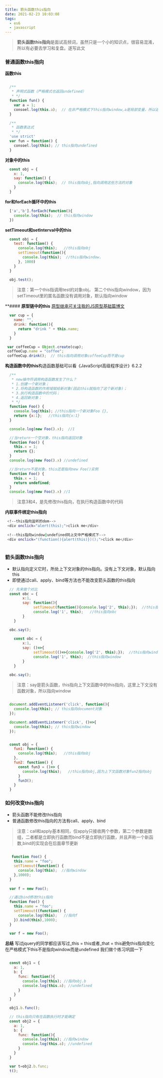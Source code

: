 ```yaml
---
title: 箭头函数this指向
date: 2021-02-23 10:03:08
tags:
  - es6
  - javascript
---
```


> **箭头函数this指向**是面试高频词，虽然只是一个小的知识点，很容易混淆，所以有必要去学习和复盘。遂写此文

### 普通函数this指向

**函数this**
``` javascript

  /**
   * 声明式函数（严格模式也返回undefined）
   * */
  function fun() {
    var a = 1;
    consoel.log(this.a);  // 在非严格模式下this指向window,a是局部变量，所以返回undefined
  }

  /**
   * 函数表达式
   * */
  'use strict'
  var fun = function() {
    consoel.log(this); // this指向undefined
  }

```
**对象中的this**
``` javascript
  const obj = {
    x: 1,
    say: function() {
      console.log(this);  // this指向obj,指向调用这些方法的对象
    }
  }
```
**for和forEach循环中的this**
``` javascript
  ['a','b'].forEach(function(){
    console.log(this);  // this指向window
  })
```
**setTimeout和setInterval中的this**
``` javascript
  const obj = {
    test: function() {
      console.log(this);   //this指向obj
      setTimeout(function(){
        console.log(this);  //this指向window，
      }, 1000)
    }
  }
  
  obj.test();
```
> 注意：第一个this指调用test的对象obj， 第二个this指向window，因为setTimeout里的匿名函数没有调用对象，默认指向window

**#### **原型链中的this** [原型继承可关注我的JS原型基础篇博文](https://liumingzai.github.io/2020/11/25/JS%E5%8E%9F%E5%9E%8B%E5%9F%BA%E7%A1%80%E7%AF%87/)
``` javascript
  var cup = {
    name: "",
    drink: function(){
      return "drink " + this.name;
    }
  }

 var coffeeCup = Object.create(cup);
 coffeeCup.name = "coffee";
 coffeeCup.drink();  // this指向调用对象coffeeCup而不是cup

```
**构造函数中的this**构造函数基础可以看《JavaScript高级程序设计》6.2.2
``` javascript
  /**
   * new操作符调用构造函数发生了什么？
   * 1.创建一个新对象；
   * 2.将构造函数的作用域赋给新对象(因此this就指向了这个新对象)；
   * 3.执行构造函数中的代码；
   * 4.返回新对象；
   * */
  function Foo() {
    console.log(this); //this指向一个新对象Foo {}, 
    return {x:1};   //this指向{x:1}  
  }

  console.log(new Foo().x);  //1

  //当return一个空对象，this指向返回对象
  function Foo() {
    this.x = 1;
    return {};
  }
  console.log(new Foo().x) //undefined

  //当return不是对象，this还是指向new Foo()实例
  function Foo() {
    this.x = 1;
    return undefined;
  }
  console.log(new Foo().x) //1


```
> 注意3和4，是先修改this指向，在执行构造函数中的代码

**内联事件绑定this指向**
``` bash
 <!--this指向监听的dom-->
 <div onclick="alert(this);">click me</div>
 
 <!--this指向window|undefined同上文中严格模式下-->
 <div onclick="(function(){alert(this)})();">click me</div>
 
```

### 箭头函数this指向
+ 默认指向定义它时，所处上下文对象的this指向。没有上下文对象，默认指向this
+ 即使通过call、apply、bind等方法也不能改变箭头函数的this指向


``` javascript
  // 先来做个对比
  const obc = {
		x:1,
		say: function(){
			 setTimeout(function(){console.log('2', this);});  //this指向window
			 console.log('1', this);   //this指向obc
		}
	}

  obc.say();
	
	const obc = {
		x:1,
		say: ()=>{
			 setTimeout(()=>{console.log('2', this);});  //this指向window
			 console.log('1', this);  //this指向window
		}
	}
  
  obc.say();

```
> 注意：say是箭头函数，this指向上下文函数中的this指向，这里上下文没有函数对象，所以指向window

``` javascript

  document.addEventListener('click', function(){
    console.log(this); // this指向document对象
  });

  document.addEventListener('click', ()=>{
    console.log(this); // this指向window
  });

```

``` javascript

  const obj = {
    fun1: function() {
      console.log(this);   //this指向obj
    },
    fun2: function() {
      const fun3 = ()=> {
        console.log(this);   //this指向obj,因为上下文函数对象fun2指向obj
      }
      fun3();
    }
  }

```

### 如何改变this指向
+ 箭头函数不能修改this指向
+ 普通函数修改this指向的方法有call、apply、bind

> 注意：call和apply基本相同，仅apply只接收两个参数，第二个参数是数组，二者都是立即执行函数而bind不是立即执行函数，并且声称一个新函数,bind的实现会在后面章节更新

``` javascript
 
   function Foo() {
    this.name = "foo";
    setTimeout(function() {
      console.log(this);  //指向window
    },1000);
  }
  
  var f = new Foo();

  //通过bind修改this指向
  function Foo() {
    this.name = "foo";
    setTimeout((function() {
      console.log(this);   //指向f
    }).bind(this),1000);
  }
  
  var f = new Foo();

```
**总结**
写过jquery的同学都应该写过_this = this或者_that = this避免this指向变化
在严格模式下this不是指向window而是undefined
我们做个练习巩固一下

``` javascript

  const obj1 = {
    a: 1,
    b: {
      func: function(){
        console.log(this); //指向obj.b
        console.log(this.a); //undefined
      }
    }
  }

  obj1.b.func();

  // this指向只有在函数执行时才能确定
  const obj2 = {
    a: 1,
    b: {
      func: function(){
        console.log(this); //指向window
        console.log(this.a); //undefined
      }
    }
  }

  var t=obj2.b.func;
  t();

  
```


